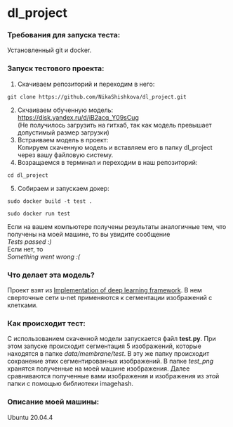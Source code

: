 # dl_project
### Требования для запуска теста:
Установленный git и docker.

### Запуск тестового проекта:
1. Скачиваем репозиторий и переходим в него:  
```
git clone https://github.com/NikaShishkova/dl_project.git
```
2. Скчаиваем обученную модель:  
https://disk.yandex.ru/d/iB2acq_Y09sCug  
(Не получилось загрузить на гитхаб, так как модель превышает допустимый размер загрузки)
3. Встраиваем модель в проект:  
Копируем скаченную модель и вставляем его в папку dl_project через вашу файловую систему. 
4. Возращаемся в терминал и переходим в наш репозиторий:  
```
cd dl_project
```
5. Собираем и запускаем докер:  
```
sudo docker build -t test .
```
```
sudo docker run test
```
Если на вашем компьютере получены результаты аналогичные тем, что получены на моей машине, то вы увидите сообщение  
*Tests passed :)*  
Если нет, то  
*Something went wrong :(*

### Что делает эта модель?

Проект взят из [Implementation of deep learning framework](https://github.com/zhixuhao/unet). В нем сверточные сети u-net применяются к сегментации изображений с клетками.  

### Как происходит тест:
С использованием скаченной модели запускается файл **test.py**. При этом запуске происходит сегментация 5 изображений, которые находятся в папке *data/membrane/test*. В эту же папку происходит сохранение этих сегментированных изображений.
В папке *test_png* хранятся полученные на моей машине изображения. Далее сравниваются полученные вами изображения и изображения из этой папки с помощью
библиотеки imagehash.

### Описание моей машины:
Ubuntu 20.04.4
